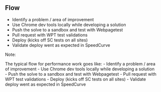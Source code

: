 ## Flow

* <!-- .element: class="fragment" --> Identify a problem / area of improvement
* <!-- .element: class="fragment" --> Use Chrome dev tools locally while developing a solution
* <!-- .element: class="fragment" --> Push the solve to a sandbox and test with Webpagetest
* <!-- .element: class="fragment" --> Pull request with WPT test validations
* <!-- .element: class="fragment" --> Deploy (kicks off SC tests on all sites)
* <!-- .element: class="fragment" --> Validate deploy went as expected in SpeedCurve

Note:

The typical flow for performance work goes like:
	- Identify a problem / area of improvement
	- Use Chrome dev tools locally while developing a solution
	- Push the solve to a sandbox and test with Webpagetest
	- Pull request with WPT test validations
	- Deploy (kicks off SC tests on all sites)
	- Validate deploy went as expected in SpeedCurve